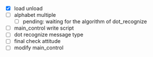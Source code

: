 - [x] load unload
- [ ] alphabet multiple
	- [ ] pending: waiting for the algorithm of dot_recognize
- [ ] main_control write script
- [ ] dot recognize message type
- [ ] final check attitude
- [ ] modify main_control